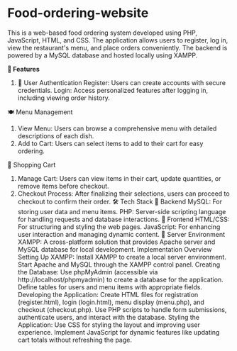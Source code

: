 # Food-ordering-website

This is a web-based food ordering system developed using PHP, JavaScript, HTML, and CSS. The application allows users to register, log in, view the restaurant's menu, and place orders conveniently. The backend is powered by a MySQL database and hosted locally using XAMPP.

**🌟 Features**

1. 🔐 User Authentication
     Register: Users can create accounts with secure credentials.
     Login: Access personalized features after logging in, including viewing order history.

🍽️ Menu Management
1. View Menu: Users can browse a comprehensive menu with detailed descriptions of each dish.
2. Add to Cart: Users can select items to add to their cart for easy ordering.

🛒 Shopping Cart
1. Manage Cart: Users can view items in their cart, update quantities, or remove items before checkout.
2. Checkout Process: After finalizing their selections, users can proceed to checkout to confirm their order.
🛠️ Tech Stack
🔗 Backend
MySQL: For storing user data and menu items.
PHP: Server-side scripting language for handling requests and database interactions.
🔗 Frontend
HTML/CSS: For structuring and styling the web pages.
JavaScript: For enhancing user interaction and managing dynamic content.
🔗 Server Environment
XAMPP: A cross-platform solution that provides Apache server and MySQL database for local development.
Implementation Overview
Setting Up XAMPP:
Install XAMPP to create a local server environment.
Start Apache and MySQL through the XAMPP control panel.
Creating the Database:
Use phpMyAdmin (accessible via http://localhost/phpmyadmin) to create a database for the application.
Define tables for users and menu items with appropriate fields.
Developing the Application:
Create HTML files for registration (register.html), login (login.html), menu display (menu.php), and checkout (checkout.php).
Use PHP scripts to handle form submissions, authenticate users, and interact with the database.
Styling the Application:
Use CSS for styling the layout and improving user experience.
Implement JavaScript for dynamic features like updating cart totals without refreshing the page.
